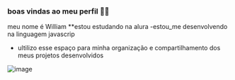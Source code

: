 ### boas vindas ao meu perfil 🧐💙
meu nome é William
**estou estudando na alura
-estou_me desenvolvendo na linguagem javascrip
- ultilizo esse espaço para minha organização e compartilhamento dos meus projetos desenvolvidos

![image](https://github.com/user-attachments/assets/1caa4b68-6376-4714-8529-c4c56c65ace9)
